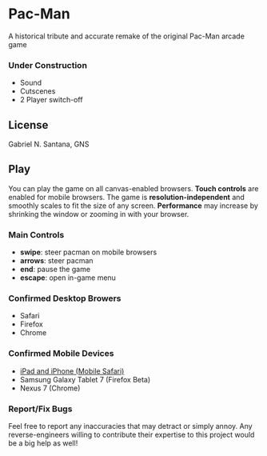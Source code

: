 Pac-Man
=======

A historical tribute and accurate remake of the original Pac-Man arcade game

### Under Construction

- Sound
- Cutscenes
- 2 Player switch-off

License
-------

Gabriel N. Santana, GNS

Play
----

You can play the game on all canvas-enabled browsers.  **Touch controls** are
enabled for mobile browsers.  The game is **resolution-independent** and smoothly scales to
fit the size of any screen.  **Performance** may increase by shrinking the window or zooming in with your browser.

### Main Controls

- **swipe**: steer pacman on mobile browsers
- **arrows**: steer pacman
- **end**: pause the game
- **escape**: open in-game menu

### Confirmed Desktop Browers

- Safari
- Firefox
- Chrome

### Confirmed Mobile Devices

- [iPad and iPhone (Mobile Safari)](http://www.atariage.com/forums/topic/202594-html5-pac-man/)
- Samsung Galaxy Tablet 7 (Firefox Beta)
- Nexus 7 (Chrome)



### Report/Fix Bugs

Feel free to report any inaccuracies that may detract or simply annoy.  Any reverse-engineers willing to contribute their expertise to this project would be a big help as well!

